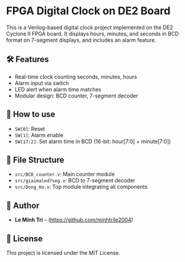 # FPGA Digital Clock on DE2 Board

This is a Verilog-based digital clock project implemented on the DE2 Cyclone II FPGA board. It displays hours, minutes, and seconds in BCD format on 7-segment displays, and includes an alarm feature.

## 🛠 Features
- Real-time clock counting seconds, minutes, hours
- Alarm input via switch
- LED alert when alarm time matches
- Modular design: BCD counter, 7-segment decoder

## 🔧 How to use
- `SW[0]`: Reset
- `SW[1]`: Alarm enable
- `SW[17:2]`: Set alarm time in BCD (16-bit: hour[7:0] + minute[7:0])

## 📁 File Structure
- `src/BCD_counter.v`: Main counter module
- `src/giaimaled7seg.v`: BCD to 7-segment decoder
- `src/Dong_Ho.v`: Top module integrating all components

## 🧠 Author
- **Le Minh Tri** – (https://github.com/minhtrile2004)

## 📜 License
This project is licensed under the MIT License.
